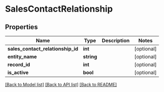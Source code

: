 # SalesContactRelationship

## Properties
Name | Type | Description | Notes
------------ | ------------- | ------------- | -------------
**sales_contact_relationship_id** | **int** |  | [optional] 
**entity_name** | **string** |  | [optional] 
**record_id** | **int** |  | [optional] 
**is_active** | **bool** |  | [optional] 

[[Back to Model list]](../../README.md#documentation-for-models) [[Back to API list]](../../README.md#documentation-for-api-endpoints) [[Back to README]](../../README.md)

